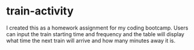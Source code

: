 # train-activity

I created this as a homework assignment for my coding bootcamp. Users can input the train starting time and frequency and the table will display what time the next train will arrive and how many minutes away it is.
